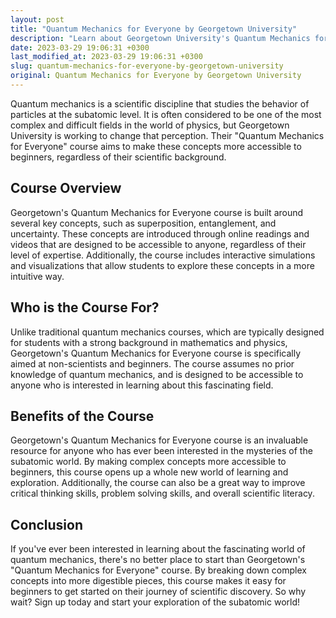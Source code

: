 ```yaml
---
layout: post
title: "Quantum Mechanics for Everyone by Georgetown University"
description: "Learn about Georgetown University's Quantum Mechanics for Everyone course and how it simplifies complex quantum concepts for beginners and non-scientists."
date: 2023-03-29 19:06:31 +0300
last_modified_at: 2023-03-29 19:06:31 +0300
slug: quantum-mechanics-for-everyone-by-georgetown-university
original: Quantum Mechanics for Everyone by Georgetown University
---
```

Quantum mechanics is a scientific discipline that studies the behavior of particles at the subatomic level. It is often considered to be one of the most complex and difficult fields in the world of physics, but Georgetown University is working to change that perception. Their "Quantum Mechanics for Everyone" course aims to make these concepts more accessible to beginners, regardless of their scientific background.

## Course Overview
Georgetown's Quantum Mechanics for Everyone course is built around several key concepts, such as superposition, entanglement, and uncertainty. These concepts are introduced through online readings and videos that are designed to be accessible to anyone, regardless of their level of expertise. Additionally, the course includes interactive simulations and visualizations that allow students to explore these concepts in a more intuitive way.

## Who is the Course For?
Unlike traditional quantum mechanics courses, which are typically designed for students with a strong background in mathematics and physics, Georgetown's Quantum Mechanics for Everyone course is specifically aimed at non-scientists and beginners. The course assumes no prior knowledge of quantum mechanics, and is designed to be accessible to anyone who is interested in learning about this fascinating field.

## Benefits of the Course
Georgetown's Quantum Mechanics for Everyone course is an invaluable resource for anyone who has ever been interested in the mysteries of the subatomic world. By making complex concepts more accessible to beginners, this course opens up a whole new world of learning and exploration. Additionally, the course can also be a great way to improve critical thinking skills, problem solving skills, and overall scientific literacy.

## Conclusion
If you've ever been interested in learning about the fascinating world of quantum mechanics, there's no better place to start than Georgetown's "Quantum Mechanics for Everyone" course. By breaking down complex concepts into more digestible pieces, this course makes it easy for beginners to get started on their journey of scientific discovery. So why wait? Sign up today and start your exploration of the subatomic world!